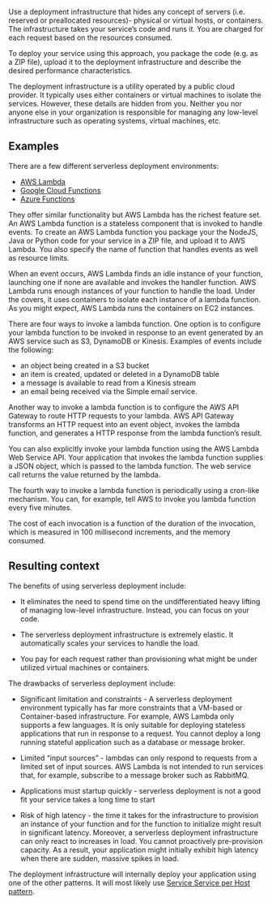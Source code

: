 
Use a deployment infrastructure that hides any concept of servers (i.e. reserved or preallocated resources)- physical or virtual hosts, or containers. The infrastructure takes your service’s code and runs it. You are charged for each request based on the resources consumed.

To deploy your service using this approach, you package the code (e.g. as a ZIP file), upload it to the deployment infrastructure and describe the desired performance characteristics.

The deployment infrastructure is a utility operated by a public cloud provider. It typically uses either containers or virtual machines to isolate the services. However, these details are hidden from you. Neither you nor anyone else in your organization is responsible for managing any low-level infrastructure such as operating systems, virtual machines, etc.

## Examples

There are a few different serverless deployment environments:

- [AWS Lambda](https://aws.amazon.com/lambda/)
- [Google Cloud Functions](https://cloud.google.com/functions/docs)
- [Azure Functions](https://azure.microsoft.com/en-us/services/functions/)

They offer similar functionality but AWS Lambda has the richest feature set. An AWS Lambda function is a stateless component that is invoked to handle events. To create an AWS Lambda function you package your the NodeJS, Java or Python code for your service in a ZIP file, and upload it to AWS Lambda. You also specify the name of function that handles events as well as resource limits.

When an event occurs, AWS Lambda finds an idle instance of your function, launching one if none are available and invokes the handler function. AWS Lambda runs enough instances of your function to handle the load. Under the covers, it uses containers to isolate each instance of a lambda function. As you might expect, AWS Lambda runs the containers on EC2 instances.

There are four ways to invoke a lambda function. One option is to configure your lambda function to be invoked in response to an event generated by an AWS service such as S3, DynamoDB or Kinesis. Examples of events include the following:

- an object being created in a S3 bucket
- an item is created, updated or deleted in a DynamoDB table
- a message is available to read from a Kinesis stream
- an email being received via the Simple email service.

Another way to invoke a lambda function is to configure the AWS API Gateway to route HTTP requests to your lambda. AWS API Gateway transforms an HTTP request into an event object, invokes the lambda function, and generates a HTTP response from the lambda function’s result.

You can also explicitly invoke your lambda function using the AWS Lambda Web Service API. Your application that invokes the lambda function supplies a JSON object, which is passed to the lambda function. The web service call returns the value returned by the lambda.

The fourth way to invoke a lambda function is periodically using a cron-like mechanism. You can, for example, tell AWS to invoke you lambda function every five minutes.

The cost of each invocation is a function of the duration of the invocation, which is measured in 100 millisecond increments, and the memory consumed.

## Resulting context

The benefits of using serverless deployment include:

- It eliminates the need to spend time on the undifferentiated heavy lifting of managing low-level infrastructure. Instead, you can focus on your code.
    
- The serverless deployment infrastructure is extremely elastic. It automatically scales your services to handle the load.
    
- You pay for each request rather than provisioning what might be under utilized virtual machines or containers.
    

The drawbacks of serverless deployment include:

- Significant limitation and constraints - A serverless deployment environment typically has far more constraints that a VM-based or Container-based infrastructure. For example, AWS Lambda only supports a few languages. It is only suitable for deploying stateless applications that run in response to a request. You cannot deploy a long running stateful application such as a database or message broker.
    
- Limited “input sources” - lambdas can only respond to requests from a limited set of input sources. AWS Lambda is not intended to run services that, for example, subscribe to a message broker such as RabbitMQ.
    
- Applications must startup quickly - serverless deployment is not a good fit your service takes a long time to start
    
- Risk of high latency - the time it takes for the infrastructure to provision an instance of your function and for the function to initialize might result in significant latency. Moreover, a serverless deployment infrastructure can only react to increases in load. You cannot proactively pre-provision capacity. As a result, your application might initially exhibit high latency when there are sudden, massive spikes in load.
    

The deployment infrastructure will internally deploy your application using one of the other patterns. It will most likely use [Service Service per Host pattern](https://microservices.io/patterns/deployment/single-service-per-host.html).